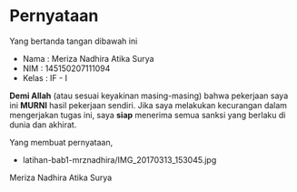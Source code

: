 # Pernyataan

Yang bertanda tangan dibawah ini

* Nama : Meriza Nadhira Atika Surya
* NIM : 145150207111094
* Kelas : IF - I

**Demi Allah** (atau sesuai keyakinan masing-masing) bahwa pekerjaan saya ini **MURNI** hasil pekerjaan sendiri. Jika saya melakukan kecurangan dalam mengerjakan tugas ini, saya **siap** menerima semua sanksi yang berlaku di dunia dan akhirat.

Yang membuat pernyataan,

* latihan-bab1-mrznadhira/IMG_20170313_153045.jpg 

Meriza Nadhira Atika Surya

